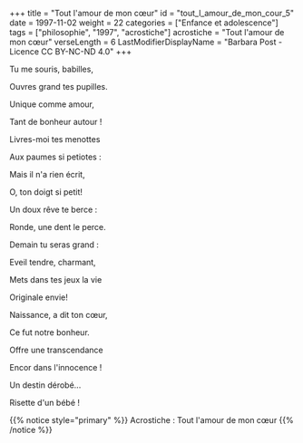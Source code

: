 +++
title = "Tout l'amour de mon cœur"
id = "tout_l_amour_de_mon_cour_5"
date = 1997-11-02
weight = 22
categories = ["Enfance et adolescence"]
tags = ["philosophie", "1997", "acrostiche"]
acrostiche = "Tout l'amour de mon cœur"
verseLength = 6
LastModifierDisplayName = "Barbara Post - Licence CC BY-NC-ND 4.0"
+++

Tu me souris, babilles,

Ouvres grand tes pupilles.

Unique comme amour,

Tant de bonheur autour !

Livres-moi tes menottes

Aux paumes si petiotes :

Mais il n'a rien écrit,

O, ton doigt si petit!

Un doux rêve te berce :

Ronde, une dent le perce.

Demain tu seras grand :

Eveil tendre, charmant,

Mets dans tes jeux la vie

Originale envie!

Naissance, a dit ton cœur,

Ce fut notre bonheur.

Offre une transcendance

Encor dans l'innocence !

Un destin dérobé...

Risette d'un bébé !

{{% notice style="primary" %}}
Acrostiche : Tout l'amour de mon cœur
{{% /notice %}}
